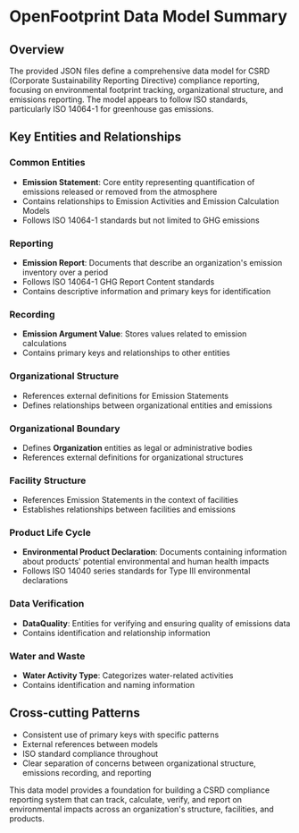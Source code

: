# OpenFootprint Data Model Summary

## Overview
The provided JSON files define a comprehensive data model for CSRD (Corporate Sustainability Reporting Directive) compliance reporting, focusing on environmental footprint tracking, organizational structure, and emissions reporting. The model appears to follow ISO standards, particularly ISO 14064-1 for greenhouse gas emissions.

## Key Entities and Relationships

### Common Entities
- **Emission Statement**: Core entity representing quantification of emissions released or removed from the atmosphere
- Contains relationships to Emission Activities and Emission Calculation Models
- Follows ISO 14064-1 standards but not limited to GHG emissions

### Reporting
- **Emission Report**: Documents that describe an organization's emission inventory over a period
- Follows ISO 14064-1 GHG Report Content standards
- Contains descriptive information and primary keys for identification

### Recording
- **Emission Argument Value**: Stores values related to emission calculations
- Contains primary keys and relationships to other entities

### Organizational Structure
- References external definitions for Emission Statements
- Defines relationships between organizational entities and emissions

### Organizational Boundary
- Defines **Organization** entities as legal or administrative bodies
- References external definitions for organizational structures

### Facility Structure
- References Emission Statements in the context of facilities
- Establishes relationships between facilities and emissions

### Product Life Cycle
- **Environmental Product Declaration**: Documents containing information about products' potential environmental and human health impacts
- Follows ISO 14040 series standards for Type III environmental declarations

### Data Verification
- **DataQuality**: Entities for verifying and ensuring quality of emissions data
- Contains identification and relationship information

### Water and Waste
- **Water Activity Type**: Categorizes water-related activities
- Contains identification and naming information

## Cross-cutting Patterns
- Consistent use of primary keys with specific patterns
- External references between models
- ISO standard compliance throughout
- Clear separation of concerns between organizational structure, emissions recording, and reporting

This data model provides a foundation for building a CSRD compliance reporting system that can track, calculate, verify, and report on environmental impacts across an organization's structure, facilities, and products.
